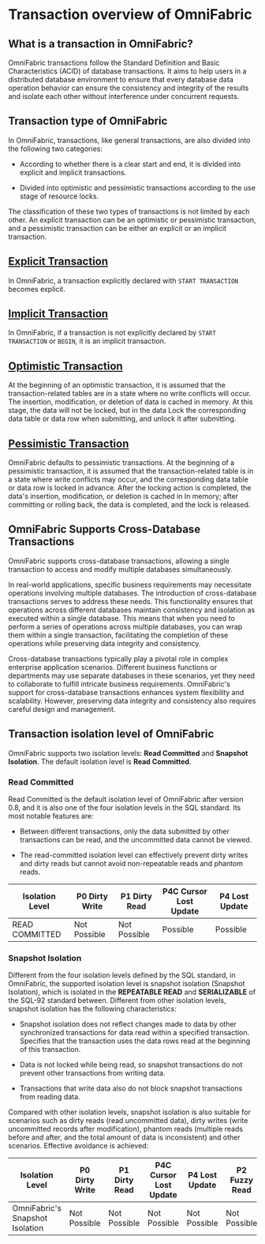# Transaction overview of OmniFabric

## What is a transaction in OmniFabric?

OmniFabric transactions follow the Standard Definition and Basic Characteristics (ACID) of database transactions. It aims to help users in a distributed database environment to ensure that every database data operation behavior can ensure the consistency and integrity of the results and isolate each other without interference under concurrent requests.

## Transaction type of OmniFabric

In OmniFabric, transactions, like general transactions, are also divided into the following two categories:

- According to whether there is a clear start and end, it is divided into explicit and implicit transactions.

- Divided into optimistic and pessimistic transactions according to the use stage of resource locks.

The classification of these two types of transactions is not limited by each other. An explicit transaction can be an optimistic or pessimistic transaction, and a pessimistic transaction can be either an explicit or an implicit transaction.

## [Explicit Transaction](explicit-transaction.md)

In OmniFabric, a transaction explicitly declared with `START TRANSACTION` becomes explicit.

## [Implicit Transaction](implicit-transaction.md)

In OmniFabric, if a transaction is not explicitly declared by `START TRANSACTION` or `BEGIN`, it is an implicit transaction.

## [Optimistic Transaction](optimistic-transaction.md)

At the beginning of an optimistic transaction, it is assumed that the transaction-related tables are in a state where no write conflicts will occur. The insertion, modification, or deletion of data is cached in memory. At this stage, the data will not be locked, but in the data Lock the corresponding data table or data row when submitting, and unlock it after submitting.

## [Pessimistic Transaction](pessimistic-transaction.md)

OmniFabric defaults to pessimistic transactions. At the beginning of a pessimistic transaction, it is assumed that the transaction-related table is in a state where write conflicts may occur, and the corresponding data table or data row is locked in advance. After the locking action is completed, the data's insertion, modification, or deletion is cached in In memory; after committing or rolling back, the data is completed, and the lock is released.

## OmniFabric Supports Cross-Database Transactions

OmniFabric supports cross-database transactions, allowing a single transaction to access and modify multiple databases simultaneously.

In real-world applications, specific business requirements may necessitate operations involving multiple databases. The introduction of cross-database transactions serves to address these needs. This functionality ensures that operations across different databases maintain consistency and isolation as executed within a single database. This means that when you need to perform a series of operations across multiple databases, you can wrap them within a single transaction, facilitating the completion of these operations while preserving data integrity and consistency.

Cross-database transactions typically play a pivotal role in complex enterprise application scenarios. Different business functions or departments may use separate databases in these scenarios, yet they need to collaborate to fulfill intricate business requirements. OmniFabric's support for cross-database transactions enhances system flexibility and scalability. However, preserving data integrity and consistency also requires careful design and management.

## Transaction isolation level of OmniFabric

OmniFabric supports two isolation levels: **Read Committed** and **Snapshot Isolation**. The default isolation level is **Read Committed**.

### Read Committed

Read Committed is the default isolation level of OmniFabric after version 0.8, and it is also one of the four isolation levels in the SQL standard. Its most notable features are:

- Between different transactions, only the data submitted by other transactions can be read, and the uncommitted data cannot be viewed.

- The read-committed isolation level can effectively prevent dirty writes and dirty reads but cannot avoid non-repeatable reads and phantom reads.

|Isolation Level|P0 Dirty Write|P1 Dirty Read|P4C Cursor Lost Update|P4 Lost Update|
|---|---|---|---|---|
|READ COMMITTED|Not Possible|Not Possible|Possible|Possible|

### Snapshot Isolation

Different from the four isolation levels defined by the SQL standard, in OmniFabric, the supported isolation level is snapshot isolation (Snapshot Isolation), which is isolated in the **REPEATABLE READ** and **SERIALIZABLE** of the SQL-92 standard between. Different from other isolation levels, snapshot isolation has the following characteristics:

- Snapshot isolation does not reflect changes made to data by other synchronized transactions for data read within a specified transaction. Specifies that the transaction uses the data rows read at the beginning of this transaction.

- Data is not locked while being read, so snapshot transactions do not prevent other transactions from writing data.

- Transactions that write data also do not block snapshot transactions from reading data.

Compared with other isolation levels, snapshot isolation is also suitable for scenarios such as dirty reads (read uncommitted data), dirty writes (write uncommitted records after modification), phantom reads (multiple reads before and after, and the total amount of data is inconsistent) and other scenarios. Effective avoidance is achieved:

|Isolation Level|P0 Dirty Write|P1 Dirty Read|P4C Cursor Lost Update|P4 Lost Update|P2 Fuzzy Read|P3 Phantom|A5A Read Skew|A5B Write Skew|
|---|---|---|---|---|---|---|---|---|
|OmniFabric's Snapshot Isolation|Not Possible|Not Possible|Not Possible|Not Possible|Not Possible|Not Possible|Not Possible| Possible|

